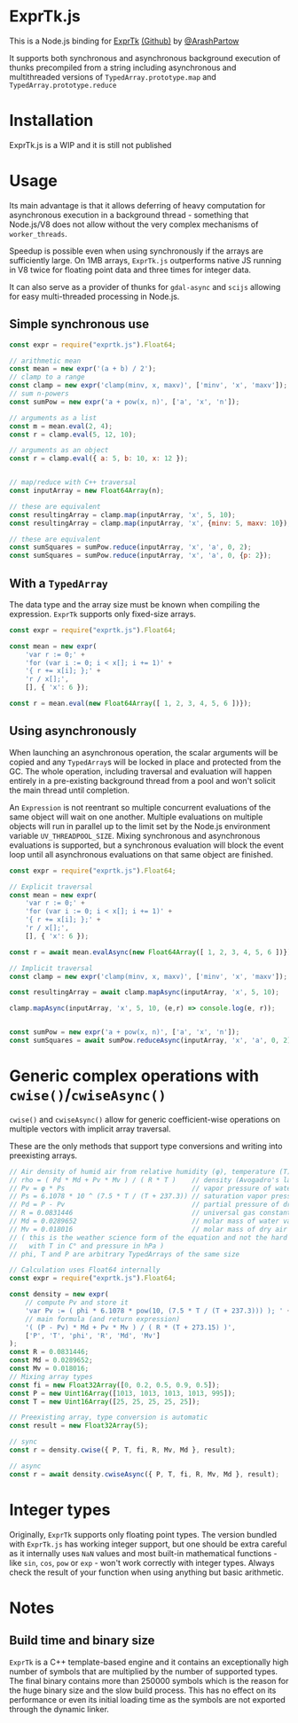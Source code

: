 # ExprTk.js

This is a Node.js binding for [ExprTk](http://www.partow.net/programming/exprtk/index.html) [(Github)](https://github.com/ArashPartow/exprtk) by [@ArashPartow](https://github.com/ArashPartow)

It supports both synchronous and asynchronous background execution of thunks precompiled from a string including asynchronous and multithreaded versions of `TypedArray.prototype.map` and `TypedArray.prototype.reduce`

# Installation

ExprTk.js is a WIP and it is still not published

# Usage

Its main advantage is that it allows deferring of heavy computation for asynchronous execution in a background thread - something that Node.js/V8 does not allow without the very complex mechanisms of `worker_threads`.

Speedup is possible even when using synchronously if the arrays are sufficiently large. On 1MB arrays, `ExprTk.js` outperforms native JS running in V8 twice for floating point data and three times for integer data.

It can also serve as a provider of thunks for `gdal-async` and `scijs` allowing for easy multi-threaded processing in Node.js.

## Simple synchronous use

```js
const expr = require("exprtk.js").Float64;

// arithmetic mean
const mean = new expr('(a + b) / 2');
// clamp to a range
const clamp = new expr('clamp(minv, x, maxv)', ['minv', 'x', 'maxv']);
// sum n-powers
const sumPow = new expr('a + pow(x, n)', ['a', 'x', 'n']);

// arguments as a list
const m = mean.eval(2, 4);
const r = clamp.eval(5, 12, 10);

// arguments as an object
const r = clamp.eval({ a: 5, b: 10, x: 12 });


// map/reduce with C++ traversal
const inputArray = new Float64Array(n);

// these are equivalent
const resultingArray = clamp.map(inputArray, 'x', 5, 10);
const resultingArray = clamp.map(inputArray, 'x', {minv: 5, maxv: 10});

// these are equivalent
const sumSquares = sumPow.reduce(inputArray, 'x', 'a', 0, 2);
const sumSquares = sumPow.reduce(inputArray, 'x', 'a', 0, {p: 2});
```

## With a `TypedArray`

The data type and the array size  must be known when compiling the expression. `ExprTk` supports only fixed-size arrays.

```js
const expr = require("exprtk.js").Float64;

const mean = new expr(
    'var r := 0;' + 
    'for (var i := 0; i < x[]; i += 1)' +
    '{ r += x[i]; };' +
    'r / x[];',
    [], { 'x': 6 });

const r = mean.eval(new Float64Array([ 1, 2, 3, 4, 5, 6 ])});
```

## Using asynchronously

When launching an asynchronous operation, the scalar arguments will be copied and any `TypedArray`s will be locked in place and protected from the GC. The whole operation, including traversal and evaluation will happen entirely in a pre-existing background thread from a pool and won't solicit the main thread until completion.

An `Expression` is not reentrant so multiple concurrent evaluations of the same object will wait on one another. Multiple evaluations on multiple objects will run in parallel up to the limit set by the Node.js environment variable `UV_THREADPOOL_SIZE`. Mixing synchronous and asynchronous evaluations is supported, but a synchronous evaluation will block the event loop until all asynchronous evaluations on that same object are finished.

```js
const expr = require("exprtk.js").Float64;

// Explicit traversal
const mean = new expr(
    'var r := 0;' + 
    'for (var i := 0; i < x[]; i += 1)' +
    '{ r += x[i]; };' +
    'r / x[];',
    [], { 'x': 6 });

const r = await mean.evalAsync(new Float64Array([ 1, 2, 3, 4, 5, 6 ])});

// Implicit traversal
const clamp = new expr('clamp(minv, x, maxv)', ['minv', 'x', 'maxv']);

const resultingArray = await clamp.mapAsync(inputArray, 'x', 5, 10);

clamp.mapAsync(inputArray, 'x', 5, 10, (e,r) => console.log(e, r));


const sumPow = new expr('a + pow(x, n)', ['a', 'x', 'n']);
const sumSquares = await sumPow.reduceAsync(inputArray, 'x', 'a', 0, 2);
```

# Generic complex operations with `cwise()`/`cwiseAsync()`

`cwise()` and `cwiseAsync()` allow for generic coefficient-wise operations on multiple vectors with implicit array traversal.

These are the only methods that support type conversions and writing into preexisting arrays.

```js
// Air density of humid air from relative humidity (φ), temperature (T) and pressure (P)
// rho = ( Pd * Md + Pv * Mv ) / ( R * T )    // density (Avogadro's law)
// Pv = φ * Ps                                // vapor pressure of water
// Ps = 6.1078 * 10 ^ (7.5 * T / (T + 237.3)) // saturation vapor pressure (Tetens' equation)
// Pd = P - Pv                                // partial pressure of dry air
// R = 0.0831446                              // universal gas constant
// Md = 0.0289652                             // molar mass of water vapor
// Mv = 0.018016                              // molar mass of dry air
// ( this is the weather science form of the equation and not the hard physics one
//   with T in C° and pressure in hPa )
// phi, T and P are arbitrary TypedArrays of the same size

// Calculation uses Float64 internally
const expr = require("exprtk.js").Float64;

const density = new expr(
    // compute Pv and store it
    'var Pv := ( phi * 6.1078 * pow(10, (7.5 * T / (T + 237.3))) ); ' +
    // main formula (and return expression)
    '( (P - Pv) * Md + Pv * Mv ) / ( R * (T + 273.15) )',
    ['P', 'T', 'phi', 'R', 'Md', 'Mv']
);
const R = 0.0831446;
const Md = 0.0289652;
const Mv = 0.018016;
// Mixing array types
const fi = new Float32Array([0, 0.2, 0.5, 0.9, 0.5]);
const P = new Uint16Array([1013, 1013, 1013, 1013, 995]);
const T = new Uint16Array([25, 25, 25, 25, 25]);

// Preexisting array, type conversion is automatic
const result = new Float32Array(5);

// sync
const r = density.cwise({ P, T, fi, R, Mv, Md }, result);

// async
const r = await density.cwiseAsync({ P, T, fi, R, Mv, Md }, result);
```

# Integer types

Originally, `ExprTk` supports only floating point types. The version bundled with `ExprTk.js` has working integer support, but one should be extra careful as it internally uses `NaN` values and most built-in mathematical functions - like `sin`, `cos`, `pow` or `exp` - won't work correctly with integer types. Always check the result of your function when using anything but basic arithmetic.

# Notes

## Build time and binary size

`ExprTk` is a C++ template-based engine and it contains an exceptionally high number of symbols that are multiplied by the number of supported types. The final binary contains more than 250000 symbols which is the reason for the huge binary size and the slow build process. This has no effect on its performance or even its initial loading time as the symbols are not exported through the dynamic linker.
